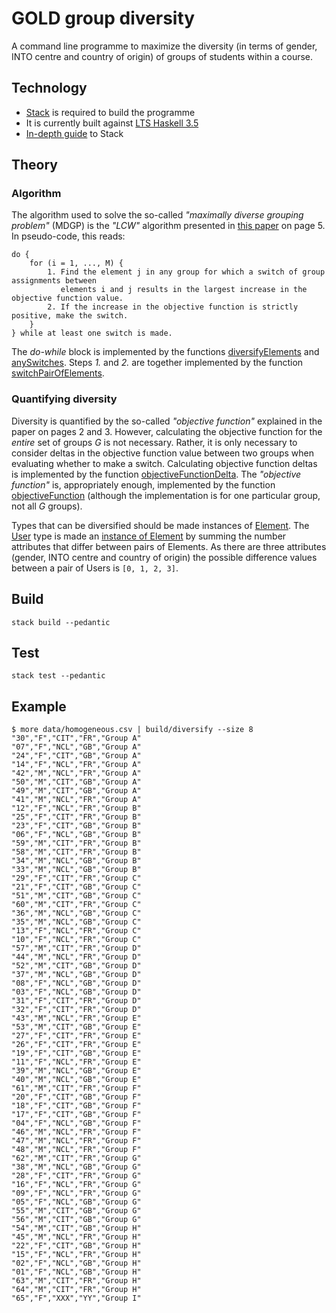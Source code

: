 # GOLD group diversity

A command line programme to maximize the diversity (in terms of gender, INTO centre and country of origin) of groups of students within a course.

## Technology

* [Stack](https://github.com/commercialhaskell/stack) is required to build the programme
* It is currently built against [LTS Haskell 3.5](https://www.stackage.org/lts-3.5)
* [In-depth guide](https://github.com/commercialhaskell/stack/blob/master/GUIDE.md) to Stack

## Theory

### Algorithm

The algorithm used to solve the so-called *"maximally diverse grouping problem"* (MDGP) is the *"LCW"* algorithm presented in [this paper](http://www.uv.es/rmarti/paper/docs/mdp7.pdf) on page 5. In pseudo-code, this reads:

```
do {
    for (i = 1, ..., M) {
        1. Find the element j in any group for which a switch of group assignments between
           elements i and j results in the largest increase in the objective function value.
        2. If the increase in the objective function is strictly positive, make the switch.
    }
} while at least one switch is made.
```

The *do-while* block is implemented by the functions [diversifyElements](https://github.com/INTO-University-Partnerships/gold-group-diversity/blob/master/src/Lib.hs#L31) and [anySwitches](https://github.com/INTO-University-Partnerships/gold-group-diversity/blob/master/src/Lib.hs#L62). Steps *1.* and *2.* are together implemented by the function [switchPairOfElements](https://github.com/INTO-University-Partnerships/gold-group-diversity/blob/master/src/Lib.hs#L76).

### Quantifying diversity

Diversity is quantified by the so-called *"objective function"* explained in the paper on pages 2 and 3. However, calculating the objective function for the *entire* set of groups *G* is not necessary. Rather, it is only necessary to consider deltas in the objective function value between two groups when evaluating whether to make a switch. Calculating objective function deltas is implemented by the function [objectiveFunctionDelta](https://github.com/INTO-University-Partnerships/gold-group-diversity/blob/master/src/Lib.hs#L120). The *"objective function"*  is, appropriately enough, implemented by the function [objectiveFunction](https://github.com/INTO-University-Partnerships/gold-group-diversity/blob/master/src/Lib.hs#L50) (although the implementation is for one particular group, not all *G* groups).

Types that can be diversified should be made instances of [Element](https://github.com/INTO-University-Partnerships/gold-group-diversity/blob/master/src/Types.hs#L42). The [User](https://github.com/INTO-University-Partnerships/gold-group-diversity/blob/master/src/Types.hs#L34) type is made an [instance of Element](https://github.com/INTO-University-Partnerships/gold-group-diversity/blob/master/src/Types.hs#L45) by summing the number attributes that differ between pairs of Elements. As there are three attributes (gender, INTO centre and country of origin) the possible difference values between a pair of Users is `[0, 1, 2, 3]`.

## Build

    stack build --pedantic

## Test

    stack test --pedantic

## Example

    $ more data/homogeneous.csv | build/diversify --size 8
    "30","F","CIT","FR","Group A"
    "07","F","NCL","GB","Group A"
    "24","F","CIT","GB","Group A"
    "14","F","NCL","FR","Group A"
    "42","M","NCL","FR","Group A"
    "50","M","CIT","GB","Group A"
    "49","M","CIT","GB","Group A"
    "41","M","NCL","FR","Group A"
    "12","F","NCL","FR","Group B"
    "25","F","CIT","FR","Group B"
    "23","F","CIT","GB","Group B"
    "06","F","NCL","GB","Group B"
    "59","M","CIT","FR","Group B"
    "58","M","CIT","FR","Group B"
    "34","M","NCL","GB","Group B"
    "33","M","NCL","GB","Group B"
    "29","F","CIT","FR","Group C"
    "21","F","CIT","GB","Group C"
    "51","M","CIT","GB","Group C"
    "60","M","CIT","FR","Group C"
    "36","M","NCL","GB","Group C"
    "35","M","NCL","GB","Group C"
    "13","F","NCL","FR","Group C"
    "10","F","NCL","FR","Group C"
    "57","M","CIT","FR","Group D"
    "44","M","NCL","FR","Group D"
    "52","M","CIT","GB","Group D"
    "37","M","NCL","GB","Group D"
    "08","F","NCL","GB","Group D"
    "03","F","NCL","GB","Group D"
    "31","F","CIT","FR","Group D"
    "32","F","CIT","FR","Group D"
    "43","M","NCL","FR","Group E"
    "53","M","CIT","GB","Group E"
    "27","F","CIT","FR","Group E"
    "26","F","CIT","FR","Group E"
    "19","F","CIT","GB","Group E"
    "11","F","NCL","FR","Group E"
    "39","M","NCL","GB","Group E"
    "40","M","NCL","GB","Group E"
    "61","M","CIT","FR","Group F"
    "20","F","CIT","GB","Group F"
    "18","F","CIT","GB","Group F"
    "17","F","CIT","GB","Group F"
    "04","F","NCL","GB","Group F"
    "46","M","NCL","FR","Group F"
    "47","M","NCL","FR","Group F"
    "48","M","NCL","FR","Group F"
    "62","M","CIT","FR","Group G"
    "38","M","NCL","GB","Group G"
    "28","F","CIT","FR","Group G"
    "16","F","NCL","FR","Group G"
    "09","F","NCL","FR","Group G"
    "05","F","NCL","GB","Group G"
    "55","M","CIT","GB","Group G"
    "56","M","CIT","GB","Group G"
    "54","M","CIT","GB","Group H"
    "45","M","NCL","FR","Group H"
    "22","F","CIT","GB","Group H"
    "15","F","NCL","FR","Group H"
    "02","F","NCL","GB","Group H"
    "01","F","NCL","GB","Group H"
    "63","M","CIT","FR","Group H"
    "64","M","CIT","FR","Group H"
    "65","F","XXX","YY","Group I"
